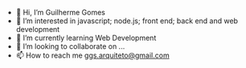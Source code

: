 - 👋 Hi, I’m Guilherme Gomes
- 👀 I’m interested in javascript; node.js; front end; back end and web development
- 🌱 I’m currently learning Web Development
- 💞️ I’m looking to collaborate on ...
- 📫 How to reach me ggs.arquiteto@gmail.com

<!---
Guiogomes/Guiogomes is a ✨ special ✨ repository because its `README.md` (this file) appears on your GitHub profile.
You can click the Preview link to take a look at your changes.
--->
